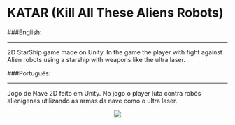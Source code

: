 # KATAR (Kill All These Aliens Robots)

###English:
___
2D StarShip game made on Unity. In the game the player with fight against Alien robots using a starship with weapons like the ultra laser.

###Português:
___
Jogo de Nave 2D feito em Unity. No jogo o player luta contra robôs alienígenas utilizando as armas da nave como o ultra laser.

<p align="center">
  <img src="http://i.imgur.com/S7dFZjw.png/">
</p>


